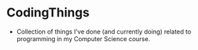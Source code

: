 # CodingThings
- Collection of things I've done (and currently doing) related to programming in my Computer Science course.
